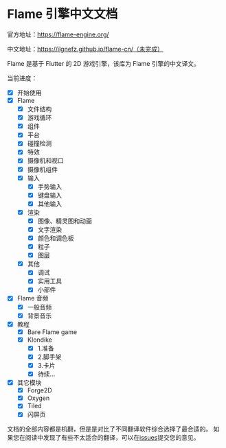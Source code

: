 # Flame 引擎中文文档

官方地址：https://flame-engine.org/

中文地址：https://ilgnefz.github.io/flame-cn/（未完成）

Flame 是基于 Flutter 的 2D 游戏引擎，该库为 Flame 引擎的中文译文。

当前进度：

- [x] 开始使用
- [x] Flame
  - [x] 文件结构
  - [x] 游戏循环
  - [x] 组件
  - [x] 平台
  - [x] 碰撞检测
  - [x] 特效
  - [x] 摄像机和视口
  - [x] 摄像机组件
  - [x] 输入
    - [x] 手势输入
    - [x] 键盘输入
    - [x] 其他输入
  - [x] 渲染
    - [x] 图像、精灵图和动画
    - [x] 文字渲染
    - [x] 颜色和调色板
    - [x] 粒子
    - [x] 图层
  - [x] 其他
    - [x] 调试
    - [x] 实用工具
    - [x] 小部件
- [x] Flame 音频
  - [x] 一般音频
  - [x] 背景音乐
- [x] 教程
  - [x] Bare Flame game
  - [x] Klondike
    - [x] 1.准备
    - [x] 2.脚手架
    - [x] 3.卡片
    - [x] 待续...
- [x] 其它模块
  - [x] Forge2D
  - [x] Oxygen
  - [x] Tiled
  - [x] 闪屏页

文档的全部内容都是机翻，但是是对比了不同翻译软件综合选择了最合适的。
如果您在阅读中发现了有些不太适合的翻译，可以在[issues](https://github.com/ilgnefz/flame-cn/issues)提交您的意见。
